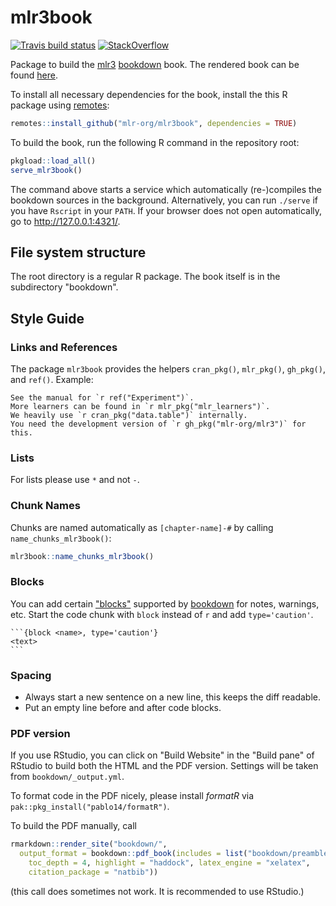 # mlr3book

[![Travis build status](https://travis-ci.org/mlr-org/mlr3book.svg?branch=master)](https://travis-ci.org/mlr-org/mlr3book)
[![StackOverflow](https://img.shields.io/badge/stackoverflow-mlr3-orange.svg)](https://stackoverflow.com/questions/tagged/mlr3)

Package to build the [mlr3](https://mlr3.mlr-org.com) [bookdown](https://bookdown.org/) book.
The rendered book can be found [here](https://mlr3book.mlr-org.com).

To install all necessary dependencies for the book, install the this R package using [remotes](https://cran.r-project.org/package=remotes):

```r
remotes::install_github("mlr-org/mlr3book", dependencies = TRUE)
```

To build the book, run the following R command in the repository root:

```r
pkgload::load_all()
serve_mlr3book()
```

The command above starts a service which automatically (re-)compiles the bookdown sources in the background.
Alternatively, you can run `./serve` if you have `Rscript` in your `PATH`.
If your browser does not open automatically, go to http://127.0.0.1:4321/.

## File system structure

The root directory is a regular R package.
The book itself is in the subdirectory "bookdown".

## Style Guide

### Links and References

The package `mlr3book` provides the helpers `cran_pkg()`, `mlr_pkg()`, `gh_pkg()`, and `ref()`.
Example:

```
See the manual for `r ref("Experiment")`.
More learners can be found in `r mlr_pkg("mlr_learners")`.
We heavily use `r cran_pkg("data.table")` internally.
You need the development version of `r gh_pkg("mlr-org/mlr3")` for this.
```
### Lists

For lists please use `*` and not `-`.

### Chunk Names

Chunks are named automatically as `[chapter-name]-#` by calling `name_chunks_mlr3book()`:

```r
mlr3book::name_chunks_mlr3book()
```

### Blocks

You can add certain ["blocks"](https://bookdown.org/yihui/bookdown/custom-blocks.html) supported by [bookdown](https://github.com/rstudio/bookdown) for notes, warnings, etc.
Start the code chunk with `block` instead of `r` and add `type='caution'`.

````
```{block <name>, type='caution'}
<text>
```
````

### Spacing

- Always start a new sentence on a new line, this keeps the diff readable.
- Put an empty line before and after code blocks.

### PDF version

If you use RStudio, you can click on "Build Website" in the "Build pane" of RStudio to build both the HTML and the PDF version.
Settings will be taken from `bookdown/_output.yml`.

To format code in the PDF nicely, please install _formatR_ via `pak::pkg_install("pablo14/formatR")`.

To build the PDF manually, call

```r
rmarkdown::render_site("bookdown/",
  output_format = bookdown::pdf_book(includes = list("bookdown/preamble.tex"),
    toc_depth = 4, highlight = "haddock", latex_engine = "xelatex",
    citation_package = "natbib"))
```

(this call does sometimes not work. It is recommended to use RStudio.)
